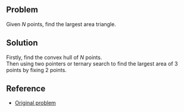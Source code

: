 ## Problem
Given $N$ points, find the largest area triangle.

## Solution
Firstly, find the convex hull of $N$ points.  
Then using two pointers or ternary search to find the largest area of 3 points by fixing 2 points.  

## Reference
- [Original problem](https://oj.vnoi.info/problem/mtriarea)